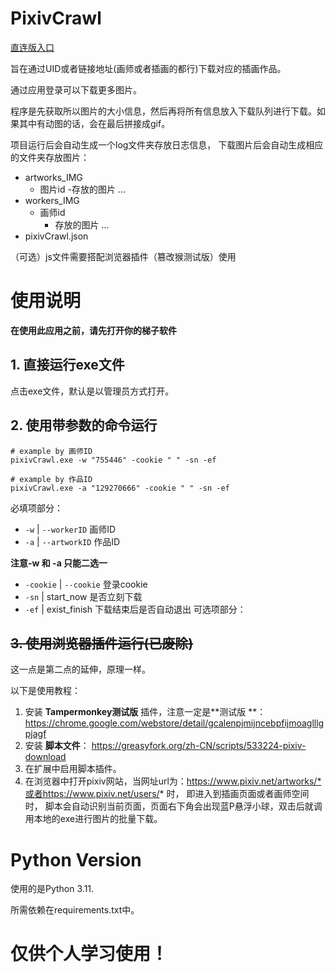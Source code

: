 # PixivCrawl

[直连版入口](https://github.com/kanostars/PixivCrawl/tree/vpn)

旨在通过UID或者链接地址(画师或者插画的都行)下载对应的插画作品。

通过应用登录可以下载更多图片。

程序是先获取所以图片的大小信息，然后再将所有信息放入下载队列进行下载。如果其中有动图的话，会在最后拼接成gif。

项目运行后会自动生成一个log文件夹存放日志信息，
下载图片后会自动生成相应的文件夹存放图片：

- artworks_IMG
    - 图片id
      -存放的图片
      ...
- workers_IMG
    - 画师id
        - 存放的图片
          ...
- pixivCrawl.json

（可选）js文件需要搭配浏览器插件（篡改猴测试版）使用

# 使用说明
**在使用此应用之前，请先打开你的梯子软件**
## 1. 直接运行exe文件
点击exe文件，默认是以管理员方式打开。

## 2. 使用带参数的命令运行
```
# example by 画师ID
pixivCrawl.exe -w "755446" -cookie " " -sn -ef  
```
```
# example by 作品ID
pixivCrawl.exe -a "129270666" -cookie " " -sn -ef  
```
必填项部分：
- `-w` | `--workerID` 画师ID
- `-a` | `--artworkID`  作品ID

**注意-w 和 -a 只能二选一**
- `-cookie` | `--cookie` 登录cookie
- `-sn` | start_now 是否立刻下载
- `-ef` | exist_finish 下载结束后是否自动退出
可选项部分：

## ~~3. 使用浏览器插件运行(已废除)~~

这一点是第二点的延伸，原理一样。

以下是使用教程：

1. 安装 **Tampermonkey测试版** 插件，注意一定是**测试版
   **：https://chrome.google.com/webstore/detail/gcalenpjmijncebpfijmoaglllgpjagf
2. 安装 **脚本文件**： https://greasyfork.org/zh-CN/scripts/533224-pixiv-download
3. 在扩展中启用脚本插件。
4. 在浏览器中打开pixiv网站，当网址url为：https://www.pixiv.net/artworks/*或者https://www.pixiv.net/users/* 时， 即进入到插画页面或者画师空间时，
    脚本会自动识别当前页面，页面右下角会出现蓝P悬浮小球，双击后就调用本地的exe进行图片的批量下载。
   

# Python Version

使用的是Python 3.11.

所需依赖在requirements.txt中。

# 仅供个人学习使用！